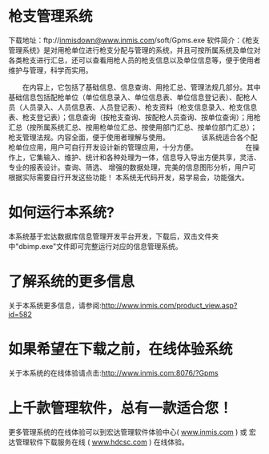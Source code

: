 # 枪支管理系统

下载地址：ftp://inmisdown@www.inmis.com/soft/Gpms.exe 软件简介：《枪支管理系统》是对用枪单位进行枪支分配与管理的系统，并且可按所属系统及单位对各类枪支进行汇总，还可以查看用枪人员的枪支信息以及单位信息等，便于使用者维护与管理，科学而实用。

　　在内容上，它包括了基础信息、信息查询、用抢汇总、管理法规几部分。其中基础信息包括配枪单位（单位信息录入、单位信息表、单位信息登记表）、配枪人员（人员录入、人员信息表、人员登记表）、枪支资料（枪支信息录入、枪支信息表、枪支登记表）；信息查询（按枪支查询、按配枪人员查询、按单位查询）；用枪汇总（按所属系统汇总、按用枪单位汇总、按使用部门汇总、按单位部门汇总）；枪支管理法规。内容全面，便于使用者理解与使用。
　　
　　该系统适合各个配枪单位应用，用户可自行开发设计新的管理应用，十分方便。 　　
　　
　　在操作上，它集输入、维护、统计和各种处理为一体，信息导入导出方便共享，灵活、专业的报表设计。查询、筛选、 增强的数据处理，完美的信息图形分析，用户可根据实际需要自行开发这些功能！ 本系统无代码开发，易学易会，功能强大。
# 如何运行本系统?

本系统基于宏达数据库信息管理开发平台开发，下载后，双击文件夹中"dbimp.exe"文件即可完整运行对应的信息管理系统。

# 了解系统的更多信息

关于本系统更多信息，请参阅:http://www.inmis.com/product_view.asp?id=582

# 如果希望在下载之前，在线体验系统

关于本系统的在线体验请点击:http://www.inmis.com:8076/?Gpms

# 上千款管理软件，总有一款适合您！

更多管理系统的在线体验可以到宏达管理软件体验中心( www.inmis.com ) 或 宏达管理软件下载服务在线 ( www.hdcsc.com ) 在线体验。

